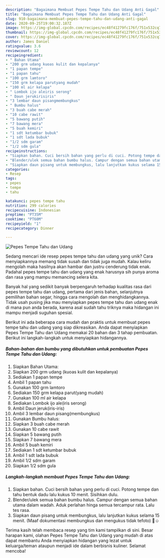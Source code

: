 ```yaml
---
description: "Bagaimana Membuat Pepes Tempe Tahu dan Udang Anti Gagal"
title: "Bagaimana Membuat Pepes Tempe Tahu dan Udang Anti Gagal"
slug: 910-bagaimana-membuat-pepes-tempe-tahu-dan-udang-anti-gagal
date: 2020-09-25T19:00:32.187Z
image: https://img-global.cpcdn.com/recipes/ec48f41279fc176f/751x532cq70/pepes-tempe-tahu-dan-udang-foto-resep-utama.jpg
thumbnail: https://img-global.cpcdn.com/recipes/ec48f41279fc176f/751x532cq70/pepes-tempe-tahu-dan-udang-foto-resep-utama.jpg
cover: https://img-global.cpcdn.com/recipes/ec48f41279fc176f/751x532cq70/pepes-tempe-tahu-dan-udang-foto-resep-utama.jpg
author: James Daniel
ratingvalue: 3.6
reviewcount: 12
recipeingredient:
- " Bahan Utama"
- "200 grm udang kuoas kulit dan kepalanya"
- "1 papan tempe"
- "1 papan tahu"
- "100 grm lamtoro"
- "150 grm kelapa parutyang mudah"
- "100 ml air kelapa"
- " Lombok ijo aleiris serong"
- " Daun jerukirisiris"
- "3 lembar daun pisangmembungkus"
- " Bumbu halus"
- "3 buah cabe merah"
- "10 cabe rawit"
- "5 bawang putih"
- "7 bawang mera"
- "5 buah kemiri"
- "1 sdt ketumbar bubuk"
- "1 sdt lada bubuk"
- "1/2 sdm garam"
- "1/2 sdm gula"
recipeinstructions:
- "Siapkan bahan. Cuci bersih bahan yang perlu di cuci. Potong tempe dan tahu bentuk dadu lalu kukus 10 menit. Sisihkan dulu."
- "Blender/ulek semua bahan bumbu halus. Campur dengan semua bahan utama dalam wadah. Aduk perlahan hinga semua tercampur rata. Lalu tes rasa."
- "Siapkan daun pisang untuk membungkus, lalu lanjutkan kukus selama 15 menit. (Maaf dokumentasi membungkus dan mengukus tidak tefoto) 🙏☺"
categories:
- Resep
tags:
- pepes
- tempe
- tahu

katakunci: pepes tempe tahu 
nutrition: 299 calories
recipecuisine: Indonesian
preptime: "PT35M"
cooktime: "PT60M"
recipeyield: "1"
recipecategory: Dinner

---
```



![Pepes Tempe Tahu dan Udang](https://img-global.cpcdn.com/recipes/ec48f41279fc176f/751x532cq70/pepes-tempe-tahu-dan-udang-foto-resep-utama.jpg)

Sedang mencari ide resep pepes tempe tahu dan udang yang unik? Cara menyiapkannya memang tidak susah dan tidak juga mudah. Kalau keliru mengolah maka hasilnya akan hambar dan justru cenderung tidak enak. Padahal pepes tempe tahu dan udang yang enak harusnya sih punya aroma dan rasa yang mampu memancing selera kita.

Banyak hal yang sedikit banyak berpengaruh terhadap kualitas rasa dari pepes tempe tahu dan udang, pertama dari jenis bahan, selanjutnya pemilihan bahan segar, hingga cara mengolah dan menghidangkannya. Tidak usah pusing jika mau menyiapkan pepes tempe tahu dan udang enak di mana pun anda berada, karena asal sudah tahu triknya maka hidangan ini mampu menjadi suguhan spesial.




Berikut ini ada beberapa cara mudah dan praktis untuk membuat pepes tempe tahu dan udang yang siap dikreasikan. Anda dapat menyiapkan Pepes Tempe Tahu dan Udang memakai 20 bahan dan 3 tahap pembuatan. Berikut ini langkah-langkah untuk menyiapkan hidangannya.

<!--inarticleads1-->

##### Bahan-bahan dan bumbu yang dibutuhkan untuk pembuatan Pepes Tempe Tahu dan Udang:

1. Siapkan  Bahan Utama:
1. Siapkan 200 grm udang (kuoas kulit dan kepalanya)
1. Sediakan 1 papan tempe
1. Ambil 1 papan tahu
1. Gunakan 100 grm lamtoro
1. Sediakan 150 grm kelapa parut(yang mudah)
1. Gunakan 100 ml air kelapa
1. Sediakan  Lombok ijo ale(iris serong)
1. Ambil  Daun jeruk(iris-iris)
1. Ambil 3 lembar daun pisang(membungkus)
1. Gunakan  Bumbu halus:
1. Siapkan 3 buah cabe merah
1. Gunakan 10 cabe rawit
1. Siapkan 5 bawang putih
1. Siapkan 7 bawang mera
1. Ambil 5 buah kemiri
1. Sediakan 1 sdt ketumbar bubuk
1. Ambil 1 sdt lada bubuk
1. Ambil 1/2 sdm garam
1. Siapkan 1/2 sdm gula




<!--inarticleads2-->

##### Langkah-langkah membuat Pepes Tempe Tahu dan Udang:

1. Siapkan bahan. Cuci bersih bahan yang perlu di cuci. Potong tempe dan tahu bentuk dadu lalu kukus 10 menit. Sisihkan dulu.
1. Blender/ulek semua bahan bumbu halus. Campur dengan semua bahan utama dalam wadah. Aduk perlahan hinga semua tercampur rata. Lalu tes rasa.
1. Siapkan daun pisang untuk membungkus, lalu lanjutkan kukus selama 15 menit. (Maaf dokumentasi membungkus dan mengukus tidak tefoto) 🙏☺




Terima kasih telah membaca resep yang tim kami tampilkan di sini. Besar harapan kami, olahan Pepes Tempe Tahu dan Udang yang mudah di atas dapat membantu Anda menyiapkan hidangan yang lezat untuk keluarga/teman ataupun menjadi ide dalam berbisnis kuliner. Selamat mencoba!
